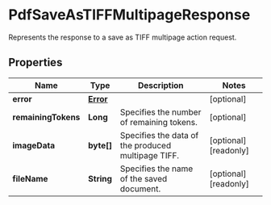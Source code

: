 

# PdfSaveAsTIFFMultipageResponse

Represents the response to a save as TIFF multipage action request.
## Properties

Name | Type | Description | Notes
------------ | ------------- | ------------- | -------------
**error** | [**Error**](Error.md) |  |  [optional]
**remainingTokens** | **Long** | Specifies the number of remaining tokens. |  [optional]
**imageData** | **byte[]** | Specifies the data of the produced multipage TIFF. |  [optional] [readonly]
**fileName** | **String** | Specifies the name of the saved document. |  [optional] [readonly]



